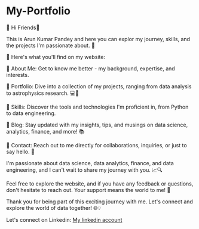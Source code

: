 # My-Portfolio
🚀 Hi Friends🚀

This is Arun Kumar Pandey and here you can explor my journey, skills, and the projects I'm passionate about. 🌟

📌 Here's what you'll find on my website:

🔹 About Me: Get to know me better - my background, expertise, and interests.

🔹 Portfolio: Dive into a collection of my projects, ranging from data analysis to astrophysics research. 💻🌌

🔹 Skills: Discover the tools and technologies I'm proficient in, from Python to data engineering.

🔹 Blog: Stay updated with my insights, tips, and musings on data science, analytics, finance, and more! 📚

🔹 Contact: Reach out to me directly for collaborations, inquiries, or just to say hello. 📩

I'm passionate about data science, data analytics, finance, and data engineering, and I can't wait to share my journey with you. 📈🔍

Feel free to explore the website, and if you have any feedback or questions, don't hesitate to reach out. Your support means the world to me! 🙌

Thank you for being part of this exciting journey with me. Let's connect and explore the world of data together! 🌐💡

Let's connect on Linkedin: <a href="https://www.linkedin.com/in/arunp77/" target="_blank">My linkedin account</a>
